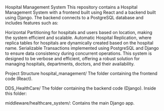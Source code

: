 Hospital Management System
This repository contains a Hospital Management System with a frontend built using React and a backend built using Django. The backend connects to a PostgreSQL database and includes features such as:

Horizontal Partitioning for hospitals and users based on location, making the system efficient and scalable.
Automatic Hospital Replication, where replica tables for hospitals are dynamically created based on the hospital name.
Serializable Transactions implemented using PostgreSQL and Django to ensure data consistency during concurrent operations.
This system is designed to be verbose and efficient, offering a robust solution for managing hospitals, departments, doctors, and their availability.


Project Structure
hospital_management/
The folder containing the frontend code (React).

DDS_HealthCare/
The folder containing the backend code (Django). Inside this folder:

middleware/healthcare_system/: Contains the main Django app.


